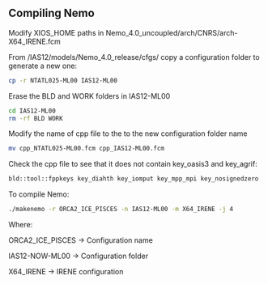 ## Compiling Nemo

Modify XIOS_HOME paths in Nemo_4.0_uncoupled/arch/CNRS/arch-X64_IRENE.fcm

From /IAS12/models/Nemo_4.0_release/cfgs/ copy a configuration folder to generate a new one:

```bash
cp -r NTATL025-ML00 IAS12-ML00
```

Erase the BLD and WORK folders in IAS12-ML00

```bash
cd IAS12-ML00
rm -rf BLD WORK
```

Modify the name of cpp file to the to the new configuration folder name

```bash
mv cpp_NTATL025-ML00.fcm cpp_IAS12-ML00.fcm
```

Check the cpp file to see that it does not contain key_oasis3 and key_agrif:

```bash
bld::tool::fppkeys key_diahth key_iomput key_mpp_mpi key_nosignedzero
```

To compile Nemo:

```bash
./makenemo -r ORCA2_ICE_PISCES -n IAS12-ML00 -m X64_IRENE -j 4
```
Where:

ORCA2_ICE_PISCES &rarr; Configuration name

IAS12-NOW-ML00 &rarr; Configuration folder

X64_IRENE &rarr; IRENE configuration

